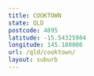 ```yaml
---
title: COOKTOWN
state: QLD
postcode: 4895
latitude: -15.54325984
longitude: 145.180006
url: /qld/cooktown/
layout: suburb
---
```

